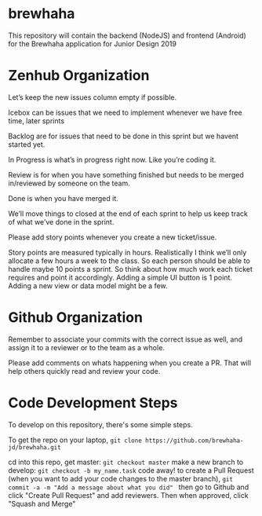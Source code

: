 # brewhaha
This repository will contain the backend (NodeJS) and frontend (Android) for the Brewhaha application for Junior Design 2019


# Zenhub Organization
Let’s keep the new issues column empty if possible.

Icebox can be issues that we need to implement whenever we have free time, later sprints

Backlog are for issues that need to be done in this sprint but we havent started yet.

In Progress is what’s in progress right now. Like you’re coding it.

Review is for when you have something finished but needs to be merged in/reviewed by someone on the team.

Done is when you have merged it.

We’ll move things to closed at the end of each sprint to help us keep track of what we’ve done in the sprint.

Please add story points whenever you create a new ticket/issue.

Story points are measured typically in hours. Realistically I think we’ll only allocate a few hours a week to the class. So each person should be able to handle maybe 10 points a sprint. So think about how much work each ticket requires and point it accordingly. Adding a simple UI button is 1 point. Adding a new view or data model might be a few.


# Github Organization
Remember to associate your commits with the correct issue as well, and assign it to a reviewer or to the team as a whole.

Please add comments on whats happening when you create a PR. That will help others quickly read and review your code.

# Code Development Steps
To develop on this repository, there's some simple steps.

To get the repo on your laptop, `git clone https://github.com/brewhaha-jd/brewhaha.git`

cd into this repo, get master: `git checkout master`
make a new branch to develop: `git checkout -b my_name.task`
code away!
to create a Pull Request (when you want to add your code changes to the master branch), `git commit -a -m "Add a message about what you did" `
then go to Github and click "Create Pull Request" and add reviewers.
Then when approved, click "Squash and Merge"
